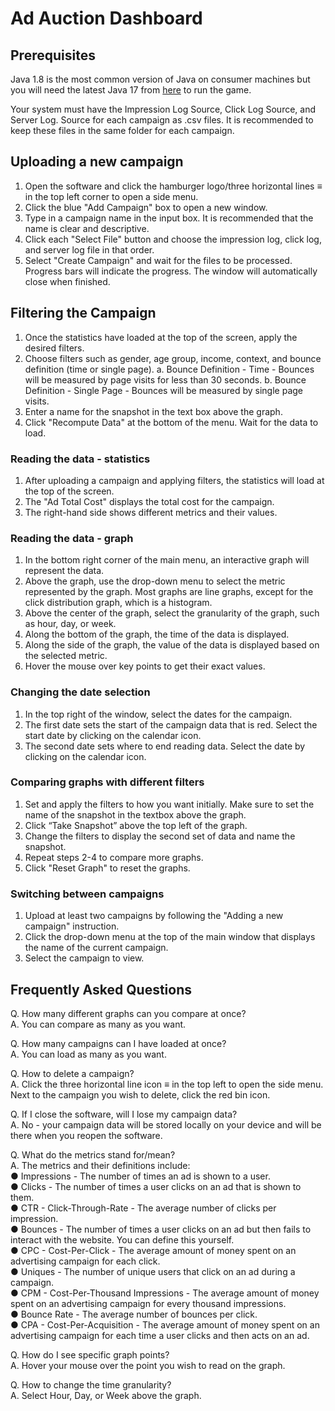 # Ad Auction Dashboard
## Prerequisites

Java 1.8 is the most common version of Java on consumer machines but you will need the latest Java 17 from [here](https://download.oracle.com/java/17/archive/jdk-17.0.3_windows-x64_bin.exe) to run the game.

Your system must have the Impression Log Source, Click Log Source, and Server Log.  Source for each campaign as .csv files. It is recommended to keep these files in the same folder for each campaign.

## Uploading a new campaign

1. Open the software and click the hamburger logo/three horizontal lines ≡ in the top left corner to open a side menu.
2. Click the blue "Add Campaign" box to open a new window.
3. Type in a campaign name in the input box. It is recommended that the name is clear and descriptive.
4. Click each "Select File" button and choose the impression log, click log, and server log file in that order.
5. Select "Create Campaign" and wait for the files to be processed. Progress bars will indicate the progress. The window will
    automatically close when finished.

## Filtering the Campaign

1. Once the statistics have loaded at the top of the screen, apply the desired filters.
2. Choose filters such as gender, age group, income, context, and bounce definition (time or single page).
    a. Bounce Definition - Time - Bounces will be measured by page visits for less than 30 seconds.
    b. Bounce Definition - Single Page - Bounces will be measured by single page visits.
3. Enter a name for the snapshot in the text box above the graph.
4. Click "Recompute Data" at the bottom of the menu. Wait for the data to load.


### Reading the data - statistics

1. After uploading a campaign and applying filters, the statistics will load at the top of the screen.
2. The "Ad Total Cost" displays the total cost for the campaign.
3. The right-hand side shows different metrics and their values.

### Reading the data - graph

1. In the bottom right corner of the main menu, an interactive graph will represent the data.
2. Above the graph, use the drop-down menu to select the metric represented by the graph. Most graphs are line graphs,
    except for the click distribution graph, which is a histogram.
3. Above the center of the graph, select the granularity of the graph, such as hour, day, or week.
4. Along the bottom of the graph, the time of the data is displayed.
5. Along the side of the graph, the value of the data is displayed based on the selected metric.
6. Hover the mouse over key points to get their exact values.

### Changing the date selection

1. In the top right of the window, select the dates for the campaign.
2. The first date sets the start of the campaign data that is red. Select the start date by clicking on the calendar icon.
3. The second date sets where to end reading data. Select the date by clicking on the calendar icon.

### Comparing graphs with different filters

1. Set and apply the filters to how you want initially. Make sure to set the name of the snapshot in the textbox above the
    graph.
2. Click “Take Snapshot” above the top left of the graph.
3. Change the filters to display the second set of data and name the snapshot.
4. Repeat steps 2-4 to compare more graphs.
5. Click "Reset Graph" to reset the graphs.


### Switching between campaigns

1. Upload at least two campaigns by following the "Adding a new campaign" instruction.
2. Click the drop-down menu at the top of the main window that displays the name of the current campaign.
3. Select the campaign to view.

## Frequently Asked Questions

Q. How many different graphs can you compare at once?<br>
A. You can compare as many as you want.

Q. How many campaigns can I have loaded at once?<br>
A. You can load as many as you want.

Q. How to delete a campaign?<br>
A. Click the three horizontal line icon ≡ in the top left to open the side menu. Next to the campaign you wish to delete, click the red
bin icon.

Q. If I close the software, will I lose my campaign data?<br>
A. No - your campaign data will be stored locally on your device and will be there when you reopen the software.

Q. What do the metrics stand for/mean?<br>
A. The metrics and their definitions include:<br>
● Impressions - The number of times an ad is shown to a user.<br>
● Clicks - The number of times a user clicks on an ad that is shown to them.<br>
● CTR - Click-Through-Rate - The average number of clicks per impression.<br>
● Bounces - The number of times a user clicks on an ad but then fails to interact with the website. You can define
this yourself.<br>
● CPC - Cost-Per-Click - The average amount of money spent on an advertising campaign for each click.<br>
● Uniques - The number of unique users that click on an ad during a campaign.<br>
● CPM - Cost-Per-Thousand Impressions - The average amount of money spent on an advertising campaign for
every thousand impressions.<br>
● Bounce Rate - The average number of bounces per click.<br>
● CPA - Cost-Per-Acquisition - The average amount of money spent on an advertising campaign for each time a
user clicks and then acts on an ad.

Q. How do I see specific graph points?<br>
A. Hover your mouse over the point you wish to read on the graph.

Q. How to change the time granularity?<br>
A. Select Hour, Day, or Week above the graph.



